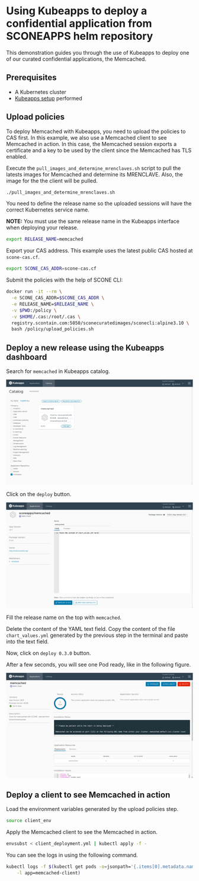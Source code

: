 # Using Kubeapps to deploy a confidential application from SCONEAPPS helm repository

This demonstration guides you through the use of Kubeapps to deploy one of our curated confidential applications, the Memcached.

## Prerequisites

- A Kubernetes cluster
- [Kubeapps setup](https://sconedocs.github.io/kubeapps/) performed

## Upload policies

To deploy Memcached with Kubeapps, you need to upload the policies to CAS first. In this example, we also use a Memcached client to see Memcached in action. In this case, the Memcached session exports a certificate and a key to be used by the client since the Memcached has TLS enabled.

Execute the `pull_images_and_determine_mrenclaves.sh` script to pull the latests images for Memcached and determine its MRENCLAVE. Also, the image for the the client will be pulled.

```bash
./pull_images_and_determine_mrenclaves.sh
```

You need to define the release name so the uploaded sessions will have the correct Kubernetes service name.

**NOTE:** You must use the same release name in the Kubeapps interface when deploying your release.

```bash
export RELEASE_NAME=memcached
```

Export your CAS address. This example uses the latest public CAS hosted at `scone-cas.cf`.

```bash
export SCONE_CAS_ADDR=scone-cas.cf
```

Submit the policies with the help of SCONE CLI:

```bash
docker run -it --rm \
  -e SCONE_CAS_ADDR=$SCONE_CAS_ADDR \
  -e RELEASE_NAME=$RELEASE_NAME \
  -v $PWD:/policy \
  -v $HOME/.cas:/root/.cas \
  registry.scontain.com:5050/sconecuratedimages/sconecli:alpine3.10 \
  bash /policy/upload_policies.sh
```


## Deploy a new release using the Kubeapps dashboard

Search for `memcached` in Kubeapps catalog. 

![](img/6.png)

Click on the `deploy` button.

![](img/7.png)

Fill the release name on the top with `memcached`.

Delete the content of the YAML text field. Copy the content of the file `chart_values.yml` generated by the previous step in the terminal and paste into the text field.

Now, click on `deploy 0.3.0` button.

After a few seconds, you will see one Pod ready, like in the following figure.

![](img/8.png)


## Deploy a client to see Memcached in action

Load the environment variables generated by the upload policies step.

```bash
source client_env
```

Apply the Memcached client to see the Memcached in action.

```bash
envsubst < client_deployment.yml | kubectl apply -f -
```

You can see the logs in using the following command.

```bash
kubectl logs -f $(kubectl get pods -o=jsonpath='{.items[0].metadata.name}' \
    -l app=memcached-client)
```

